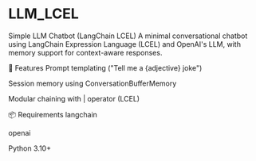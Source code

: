 # LLM_LCEL


Simple LLM Chatbot (LangChain LCEL)
A minimal conversational chatbot using LangChain Expression Language (LCEL) and OpenAI's LLM, with memory support for context-aware responses.

🔧 Features
Prompt templating ("Tell me a {adjective} joke")

Session memory using ConversationBufferMemory

Modular chaining with | operator (LCEL)

📦 Requirements
langchain

openai

Python 3.10+
